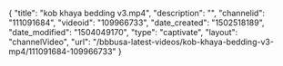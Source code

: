 {
    "title": "kob khaya bedding v3.mp4",
    "description": "",
    "channelid": "111091684",
    "videoid": "109966733",
    "date_created": "1502518189",
    "date_modified": "1504049170",
    "type": "captivate",
    "layout": "channelVideo",
    "url": "\/bbbusa-latest-videos\/kob-khaya-bedding-v3-mp4\/111091684-109966733"
}
